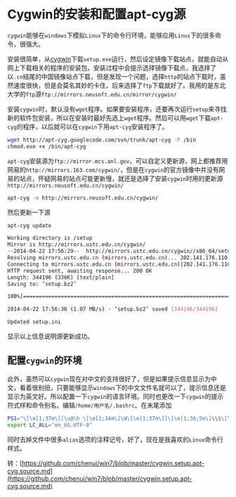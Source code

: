 # Cygwin的安装和配置apt-cyg源

`cygwin`能够在`windows`下模拟`Linux`下的命令行环境，能够应用`Linux`下的很多命令，很强大。

安装很简单，从[cygwin](http://www.cygwin.com/)下载`setup.exe`运行，然后设定镜像下载站点，就能自动从网上下载相关的程序的安装包。安装过程中会提示选择镜像下载点，我选择了以`.cn`结尾的中国镜像站点下载，但是发现一个问题，选择`http`的站点下载时，虽然速度很快，但是会莫名其妙的卡住，后来选择了`ftp`下载就好了。我用的是东北大学的`ftp`源`ftp://mirrors.neusoft.edu.cn/mirror/cygwin/`

安装`cygwin`时，默认没有`wget`程序。如果要安装程序，还要再次运行`setup`来寻找新的软件包安装，所以在安装时最好先选上`wget`程序。然后可以用`wget`下载`apt-cyg`的程序，以后就可以在`cygwin`下用`apt-cyg`安装程序了。

```bash
wget http://apt-cyg.googlecode.com/svn/trunk/apt-cyg -P /bin
chmod.exe +x /bin/apt-cyg
```

`apt-cyg`安装源为`ftp://mirror.mcs.anl.gov`，可以自定义更新源，网上都推荐用网易的`http://mirrors.163.com/cygwin/`，但是在`cygwin`的官方镜像中并没有网易的站点，怀疑网易的站点可能更新慢，就还是选择了安装`cygwin`时用的更新源`http://mirrors.neusoft.edu.cn/cygwin/`

```bash
apt-cyg -m http://mirrors.neusoft.edu.cn/cygwin/
```

然后更新一下源

```bash
apt-cyg update

Working directory is /setup
Mirror is http://mirrors.ustc.edu.cn/cygwin/
--2014-04-22 17:56:29--  http://mirrors.ustc.edu.cn/cygwin//x86_64/setup.bz2
Resolving mirrors.ustc.edu.cn (mirrors.ustc.edu.cn)... 202.141.176.110, 2001:da8:d800:95::110
Connecting to mirrors.ustc.edu.cn (mirrors.ustc.edu.cn)|202.141.176.110|:80... connected.
HTTP request sent, awaiting response... 200 OK
Length: 344196 (336K) [text/plain]
Saving to: ‘setup.bz2’

100%[==========================================================================================>] 344,196     1.07MB/s   in 0.3s

2014-04-22 17:56:30 (1.07 MB/s) - ‘setup.bz2’ saved [344196/344196]

Updated setup.ini
```

显示以上信息说明源更新成功。

## 配置`cygwin`的环境

此外，虽然可以`cygwin`现在对中文的支持很好了，但是如果提示信息显示为中文，看着很别扭，只要能够显示`windows`下的中文文件名就可以了，提示信息还是显示为英文好。所以配置一下`cygwin`的语言环境。同时也更改一下`cygwin`的提示符式样和命令别名。编辑`/home/用户名/.bashrc`。在末尾添加

```bash
PS1="\[\e[1;37m\][\u@\h \[\e[1;34m\]\W\[\e[1;37m\]]\[\e[1;36;5m\]\\$\[\e[m\]"
export LC_ALL="en_US.UTF-8"
```

同时去掉文件中很多`alias`选项的注释记号，好了，现在是我喜欢的`Linux`命令行样式。

转：[https://github.com/chenui/win7/blob/master/cygwin.setup.apt-cyg.source.md](https://github.com/chenui/win7/blob/master/cygwin.setup.apt-cyg.source.md)

